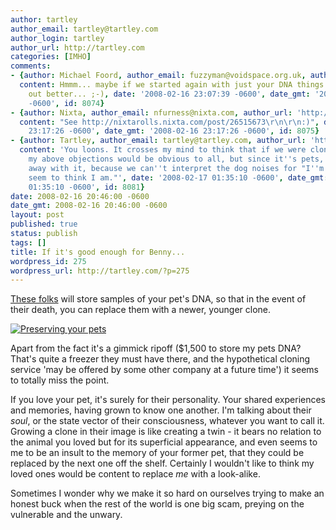 ```yaml
---
author: tartley
author_email: tartley@tartley.com
author_login: tartley
author_url: http://tartley.com
categories: [IMHO]
comments:
- {author: Michael Foord, author_email: fuzzyman@voidspace.org.uk, author_url: 'http://www.voidspace.org.uk/',
  content: Hmmm... maybe if we started again with just your DNA things would work
    out better... ;-), date: '2008-02-16 23:07:39 -0600', date_gmt: '2008-02-16 23:07:39
    -0600', id: 8074}
- {author: Nixta, author_email: nfurness@nixta.com, author_url: 'http://nixtasinks.nixta.com',
  content: "See http://nixtarolls.nixta.com/post/26515673\r\n\r\n:)", date: '2008-02-16
    23:17:26 -0600', date_gmt: '2008-02-16 23:17:26 -0600', id: 8075}
- {author: Tartley, author_email: tartley@tartley.com, author_url: 'http://tartley.com',
  content: 'You loons. It crosses my mind to think that if we were cloning people,
    my above objections would be obvious to all, but since it''s pets, they can get
    away with it, because we can''t interpret the dog noises for "I''m not who you
    seem to think I am."', date: '2008-02-17 01:35:10 -0600', date_gmt: '2008-02-17
    01:35:10 -0600', id: 8081}
date: 2008-02-16 20:46:00 -0600
date_gmt: 2008-02-16 20:46:00 -0600
layout: post
published: true
status: publish
tags: []
title: If it's good enough for Benny...
wordpress_id: 275
wordpress_url: http://tartley.com/?p=275
---
```


[These
folks](http://www.viagen.com/en/our-services/preserving-your-pets/) will
store samples of your pet's DNA, so that in the event of their death,
you can replace them with a newer, younger clone.

[![Preserving your
pets](/assets/2008/02/preserving-your-pets.jpg)](http://www.viagen.com/en/our-services/preserving-your-pets/ "Preserving your pets")

Apart from the fact it's a gimmick ripoff (\$1,500 to store my pets DNA?
That's quite a freezer they must have there, and the hypothetical
cloning service 'may be offered by some other company at a future time')
it seems to totally miss the point.

If you love your pet, it's surely for their personality. Your shared
experiences and memories, having grown to know one another. I'm talking
about their *soul*, or the state vector of their consciousness, whatever
you want to call it. Growing a clone in their image is like creating a
twin - it bears no relation to the animal you loved but for its
superficial appearance, and even seems to me to be an insult to the
memory of your former pet, that they could be replaced by the next one
off the shelf. Certainly I wouldn't like to think my loved ones would be
content to replace *me* with a look-alike.

Sometimes I wonder why we make it so hard on ourselves trying to make an
honest buck when the rest of the world is one big scam, preying on the
vulnerable and the unwary.
